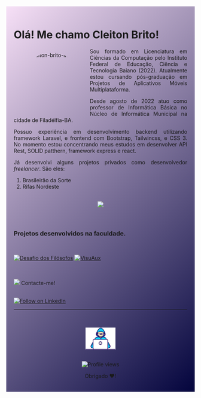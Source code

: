 #

<div style="padding: 20px; background: linear-gradient(-225deg, #c2c2, #03043d)" height="100">

<h1>Olá! Me chamo Cleiton Brito!</h1>

<img style="border-radius: 50%; margin: 10px 30px;" align="left" alt="cleiton-brito-image" height="150" src="https://avatars.githubusercontent.com/u/29292376?v=4">
<p align="justify"> 
Sou formado em Licenciatura em Ciências da Computação pelo Instituto Federal de Educação, Ciência e Tecnologia Baiano (2022). Atualmente estou cursando pós-graduação em Projetos de Aplicativos Móveis Multiplataforma.
</p>

<p align="justify"> 
Desde agosto de 2022 atuo como professor de Informática Básica no Núcleo de Informática Municipal na cidade de Filadélfia-BA.
</p>

<p align="justify">
Possuo experiência em desenvolvimento backend utilizando framework Laravel, e frontend com Bootstrap, Tailwincss, e CSS 3. No momento estou concentrando meus estudos em desenvolver API Rest, SOLID patthern, framework express e react.
</p>

<p align="justify">
Já desenvolvi alguns projetos privados como desenvolvedor <i>freelancer</i>. São eles:
<ol>
<li>Brasileirão da Sorte</li>
<li>Rifas Nordeste</li>
</ol>
</p>

<p align="justify"> 

</p>
<br>

<div align="center">
  <a href="https://github.com/cleitonbrito">
    <img height="180em" src="https://github-readme-stats.vercel.app/api?username=cleitonbrito&show_icons=true&theme=transparent&bg_color=00000000&title_color=ebebeb&text_color=0d95ba&icon_color=fff&ring_color=abc40a&include_all_commits=true&count_private=true"/>
  </a>
</div>
<br>
<br>

<h3>Projetos desenvolvidos na faculdade.</h3>

<br>

[![Desafio dos Filósofos](https://github-readme-stats.vercel.app/api/pin/?username=cleitonbrito&repo=DesafioDosFilosofos&bg_color=c2c2&text_color=eeee&title_color=ebebeb&icon_color=fff)](https://github.com/CleitonBrito/DesafioDosFilosofos)
[![VisuAux](https://github-readme-stats.vercel.app/api/pin/?username=cleitonbrito&repo=AppMatematica-VisuAux&bg_color=c2c2&text_color=eeee&title_color=ebebeb&icon_color=fff)](https://github.com/CleitonBrito/AppMatematica-VisuAux)

<br>
<br>
<img style="width: 20px" src="https://github.githubassets.com/images/icons/emoji/unicode/1f468-1f4bb.png?v8" /> Contacte-me!
<br>
<br>
<p align="left">
  <a href="https://www.linkedin.com/in/cleiton-brito-850911252/"><img title="Follow on LinkedIn" src="https://img.shields.io/badge/LinkedIn-0077B5?style=for-the-badge&logo=linkedin&logoColor=white"/></a>

---
<br>
<br>


<div align="center">
<img style="width: 80px" align="center" src="files/dev-animation.gif" />
<br>
<br>

![Profile views](https://gpvc.arturio.dev/CleitonBrito)

Obrigado ❤️!
</div>

